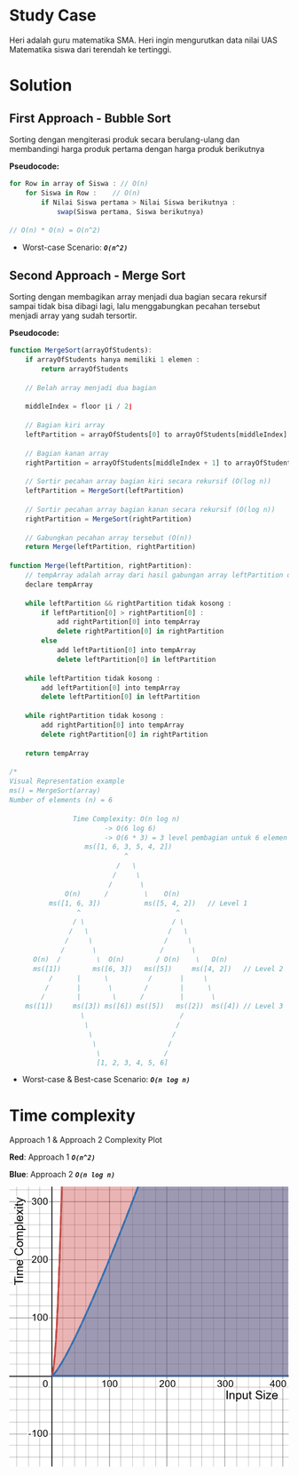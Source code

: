 # Study Case

Heri adalah guru matematika SMA. Heri ingin mengurutkan data nilai UAS Matematika siswa dari terendah ke tertinggi.

# Solution

## First Approach - Bubble Sort
Sorting dengan mengiterasi produk secara berulang-ulang dan membandingi harga produk pertama dengan harga produk berikutnya

**Pseudocode:**

```javascript
for Row in array of Siswa : // O(n)
    for Siswa in Row :    // O(n)
        if Nilai Siswa pertama > Nilai Siswa berikutnya :
            swap(Siswa pertama, Siswa berikutnya)

// O(n) * O(n) = O(n^2)
```

- Worst-case Scenario: ***`O(n^2)`***


## Second Approach - Merge Sort

Sorting dengan membagikan array menjadi dua bagian secara rekursif sampai tidak bisa dibagi lagi, lalu menggabungkan pecahan tersebut menjadi array yang sudah tersortir.

**Pseudocode:**

```javascript
function MergeSort(arrayOfStudents):
    if arrayOfStudents hanya memiliki 1 elemen :
        return arrayOfStudents

    // Belah array menjadi dua bagian

    middleIndex = floor ⌊i / 2⌋

    // Bagian kiri array
    leftPartition = arrayOfStudents[0] to arrayOfStudents[middleIndex]

    // Bagian kanan array
    rightPartition = arrayOfStudents[middleIndex + 1] to arrayOfStudents[i]

    // Sortir pecahan array bagian kiri secara rekursif (O(log n))
    leftPartition = MergeSort(leftPartition)

    // Sortir pecahan array bagian kanan secara rekursif (O(log n))
    rightPartition = MergeSort(rightPartition)

    // Gabungkan pecahan array tersebut (O(n))
    return Merge(leftPartition, rightPartition)

function Merge(leftPartition, rightPartition):
    // tempArray adalah array dari hasil gabungan array leftPartition dan array rightPartition
    declare tempArray

    while leftPartition && rightPartition tidak kosong :
        if leftPartition[0] > rightPartition[0] :
            add rightPartition[0] into tempArray
            delete rightPartition[0] in rightPartition
        else
            add leftPartition[0] into tempArray
            delete leftPartition[0] in leftPartition

    while leftPartition tidak kosong :
        add leftPartition[0] into tempArray
        delete leftPartition[0] in leftPartition

    while rightPartition tidak kosong :
        add rightPartition[0] into tempArray
        delete rightPartition[0] in rightPartition

    return tempArray

/*
Visual Representation example
ms() = MergeSort(array)
Number of elements (n) = 6

                Time Complexity: O(n log n)
                        -> O(6 log 6)
                        -> O(6 * 3) = 3 level pembagian untuk 6 elemen
                   ms([1, 6, 3, 5, 4, 2])
                             ^
                           /   \
                          /     \
                         /       \
              O(n)      /         \    O(n)
          ms([1, 6, 3])           ms([5, 4, 2])   // Level 1
                 ^                        ^
                / \                      / \
               /   \                    /   \
              /     \                  /     \
             /       \                /       \
      O(n)  /         \  O(n)        / O(n)    \   O(n)
      ms([1])        ms([6, 3])   ms([5])     ms([4, 2])   // Level 2
          /      |      \          /       |     \
         /       |       \        /        |      \
        /        |        \      /         |       \
    ms([1])     ms([3]) ms([6]) ms([5])   ms([2])  ms([4]) // Level 3
                  \                        /
                   \                      /
                    \                    /
                     \                  /
                      \                /
                      [1, 2, 3, 4, 5, 6]
```

- Worst-case & Best-case Scenario: ***`O(n log n)`***

# Time complexity

Approach 1 & Approach 2 Complexity Plot

**Red**: Approach 1 ***`O(n^2)`***

**Blue**: Approach 2 ***`O(n log n)`***

![Solutions Complexity Plot](plot.png)